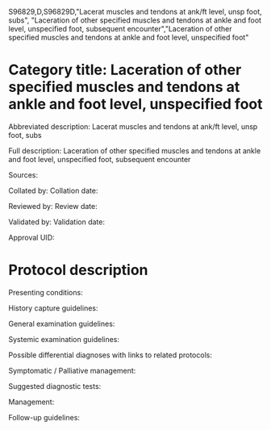 S96829,D,S96829D,"Lacerat muscles and tendons at ank/ft level, unsp foot, subs", "Laceration of other specified muscles and tendons at ankle and foot level, unspecified foot, subsequent encounter","Laceration of other specified muscles and tendons at ankle and foot level, unspecified foot"
# Category title: Laceration of other specified muscles and tendons at ankle and foot level, unspecified foot

Abbreviated description: Lacerat muscles and tendons at ank/ft level, unsp foot, subs

Full description: Laceration of other specified muscles and tendons at ankle and foot level, unspecified foot, subsequent encounter

Sources:

Collated by:
Collation date:

Reviewed by:
Review date:

Validated by:
Validation date:

Approval UID:

# Protocol description

Presenting conditions:

History capture guidelines:

General examination guidelines:

Systemic examination guidelines:

Possible differential diagnoses with links to related protocols:

Symptomatic / Palliative management:

Suggested diagnostic tests:

Management:

Follow-up guidelines:
